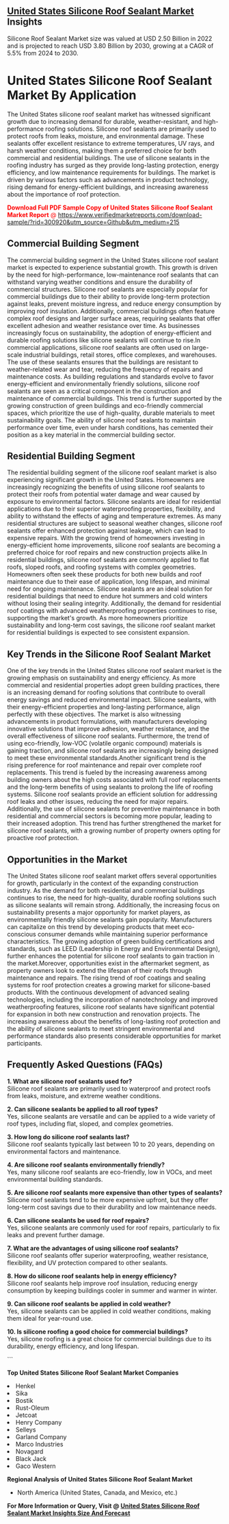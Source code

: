 <h2><a href="https://www.verifiedmarketreports.com/download-sample/?rid=300920&amp;utm_source=Github&amp;utm_medium=215" target="_blank">United States Silicone Roof Sealant Market</a> Insights</h2><p>Silicone Roof Sealant Market size was valued at USD 2.50 Billion in 2022 and is projected to reach USD 3.80 Billion by 2030, growing at a CAGR of 5.5% from 2024 to 2030.</p><p><h1>United States Silicone Roof Sealant Market By Application</h1><p>The United States silicone roof sealant market has witnessed significant growth due to increasing demand for durable, weather-resistant, and high-performance roofing solutions. Silicone roof sealants are primarily used to protect roofs from leaks, moisture, and environmental damage. These sealants offer excellent resistance to extreme temperatures, UV rays, and harsh weather conditions, making them a preferred choice for both commercial and residential buildings. The use of silicone sealants in the roofing industry has surged as they provide long-lasting protection, energy efficiency, and low maintenance requirements for buildings. The market is driven by various factors such as advancements in product technology, rising demand for energy-efficient buildings, and increasing awareness about the importance of roof protection.<p><span class=""><span style="color: #ff0000;"><strong>Download Full PDF Sample Copy of United States Silicone Roof Sealant Market Report</strong> @ </span><a href="https://www.verifiedmarketreports.com/download-sample/?rid=300920&amp;utm_source=Github&amp;utm_medium=215" target="_blank">https://www.verifiedmarketreports.com/download-sample/?rid=300920&amp;utm_source=Github&amp;utm_medium=215</a></span></p></p><h2>Commercial Building Segment</h2><p>The commercial building segment in the United States silicone roof sealant market is expected to experience substantial growth. This growth is driven by the need for high-performance, low-maintenance roof sealants that can withstand varying weather conditions and ensure the durability of commercial structures. Silicone roof sealants are especially popular for commercial buildings due to their ability to provide long-term protection against leaks, prevent moisture ingress, and reduce energy consumption by improving roof insulation. Additionally, commercial buildings often feature complex roof designs and larger surface areas, requiring sealants that offer excellent adhesion and weather resistance over time. As businesses increasingly focus on sustainability, the adoption of energy-efficient and durable roofing solutions like silicone sealants will continue to rise.In commercial applications, silicone roof sealants are often used on large-scale industrial buildings, retail stores, office complexes, and warehouses. The use of these sealants ensures that the buildings are resistant to weather-related wear and tear, reducing the frequency of repairs and maintenance costs. As building regulations and standards evolve to favor energy-efficient and environmentally friendly solutions, silicone roof sealants are seen as a critical component in the construction and maintenance of commercial buildings. This trend is further supported by the growing construction of green buildings and eco-friendly commercial spaces, which prioritize the use of high-quality, durable materials to meet sustainability goals. The ability of silicone roof sealants to maintain performance over time, even under harsh conditions, has cemented their position as a key material in the commercial building sector.<h2>Residential Building Segment</h2><p>The residential building segment of the silicone roof sealant market is also experiencing significant growth in the United States. Homeowners are increasingly recognizing the benefits of using silicone roof sealants to protect their roofs from potential water damage and wear caused by exposure to environmental factors. Silicone sealants are ideal for residential applications due to their superior waterproofing properties, flexibility, and ability to withstand the effects of aging and temperature extremes. As many residential structures are subject to seasonal weather changes, silicone roof sealants offer enhanced protection against leakage, which can lead to expensive repairs. With the growing trend of homeowners investing in energy-efficient home improvements, silicone roof sealants are becoming a preferred choice for roof repairs and new construction projects alike.In residential buildings, silicone roof sealants are commonly applied to flat roofs, sloped roofs, and roofing systems with complex geometries. Homeowners often seek these products for both new builds and roof maintenance due to their ease of application, long lifespan, and minimal need for ongoing maintenance. Silicone sealants are an ideal solution for residential buildings that need to endure hot summers and cold winters without losing their sealing integrity. Additionally, the demand for residential roof coatings with advanced weatherproofing properties continues to rise, supporting the market's growth. As more homeowners prioritize sustainability and long-term cost savings, the silicone roof sealant market for residential buildings is expected to see consistent expansion.<h2>Key Trends in the Silicone Roof Sealant Market</h2><p>One of the key trends in the United States silicone roof sealant market is the growing emphasis on sustainability and energy efficiency. As more commercial and residential properties adopt green building practices, there is an increasing demand for roofing solutions that contribute to overall energy savings and reduced environmental impact. Silicone sealants, with their energy-efficient properties and long-lasting performance, align perfectly with these objectives. The market is also witnessing advancements in product formulations, with manufacturers developing innovative solutions that improve adhesion, weather resistance, and the overall effectiveness of silicone roof sealants. Furthermore, the trend of using eco-friendly, low-VOC (volatile organic compound) materials is gaining traction, and silicone roof sealants are increasingly being designed to meet these environmental standards.Another significant trend is the rising preference for roof maintenance and repair over complete roof replacements. This trend is fueled by the increasing awareness among building owners about the high costs associated with full roof replacements and the long-term benefits of using sealants to prolong the life of roofing systems. Silicone roof sealants provide an efficient solution for addressing roof leaks and other issues, reducing the need for major repairs. Additionally, the use of silicone sealants for preventive maintenance in both residential and commercial sectors is becoming more popular, leading to their increased adoption. This trend has further strengthened the market for silicone roof sealants, with a growing number of property owners opting for proactive roof protection.<h2>Opportunities in the Market</h2><p>The United States silicone roof sealant market offers several opportunities for growth, particularly in the context of the expanding construction industry. As the demand for both residential and commercial buildings continues to rise, the need for high-quality, durable roofing solutions such as silicone sealants will remain strong. Additionally, the increasing focus on sustainability presents a major opportunity for market players, as environmentally friendly silicone sealants gain popularity. Manufacturers can capitalize on this trend by developing products that meet eco-conscious consumer demands while maintaining superior performance characteristics. The growing adoption of green building certifications and standards, such as LEED (Leadership in Energy and Environmental Design), further enhances the potential for silicone roof sealants to gain traction in the market.Moreover, opportunities exist in the aftermarket segment, as property owners look to extend the lifespan of their roofs through maintenance and repairs. The rising trend of roof coatings and sealing systems for roof protection creates a growing market for silicone-based products. With the continuous development of advanced sealing technologies, including the incorporation of nanotechnology and improved weatherproofing features, silicone roof sealants have significant potential for expansion in both new construction and renovation projects. The increasing awareness about the benefits of long-lasting roof protection and the ability of silicone sealants to meet stringent environmental and performance standards also presents considerable opportunities for market participants.<h2>Frequently Asked Questions (FAQs)</h2><p><strong>1. What are silicone roof sealants used for?</strong><br>Silicone roof sealants are primarily used to waterproof and protect roofs from leaks, moisture, and extreme weather conditions.</p><p><strong>2. Can silicone sealants be applied to all roof types?</strong><br>Yes, silicone sealants are versatile and can be applied to a wide variety of roof types, including flat, sloped, and complex geometries.</p><p><strong>3. How long do silicone roof sealants last?</strong><br>Silicone roof sealants typically last between 10 to 20 years, depending on environmental factors and maintenance.</p><p><strong>4. Are silicone roof sealants environmentally friendly?</strong><br>Yes, many silicone roof sealants are eco-friendly, low in VOCs, and meet environmental building standards.</p><p><strong>5. Are silicone roof sealants more expensive than other types of sealants?</strong><br>Silicone roof sealants tend to be more expensive upfront, but they offer long-term cost savings due to their durability and low maintenance needs.</p><p><strong>6. Can silicone sealants be used for roof repairs?</strong><br>Yes, silicone sealants are commonly used for roof repairs, particularly to fix leaks and prevent further damage.</p><p><strong>7. What are the advantages of using silicone roof sealants?</strong><br>Silicone roof sealants offer superior waterproofing, weather resistance, flexibility, and UV protection compared to other sealants.</p><p><strong>8. How do silicone roof sealants help in energy efficiency?</strong><br>Silicone roof sealants help improve roof insulation, reducing energy consumption by keeping buildings cooler in summer and warmer in winter.</p><p><strong>9. Can silicone roof sealants be applied in cold weather?</strong><br>Yes, silicone sealants can be applied in cold weather conditions, making them ideal for year-round use.</p><p><strong>10. Is silicone roofing a good choice for commercial buildings?</strong><br>Yes, silicone roofing is a great choice for commercial buildings due to its durability, energy efficiency, and long lifespan.</p>```</p><p><strong>Top United States Silicone Roof Sealant Market Companies</strong></p><div data-test-id=""><p><li>Henkel</li><li> Sika</li><li> Bostik</li><li> Rust-Oleum</li><li> Jetcoat</li><li> Henry Company</li><li> Selleys</li><li> Garland Company</li><li> Marco Industries</li><li> Novagard</li><li> Black Jack</li><li> Gaco Western</li></p><div><strong>Regional Analysis of&nbsp;United States Silicone Roof Sealant Market</strong></div><ul><li dir="ltr"><p dir="ltr">North America&nbsp;(United States, Canada, and Mexico, etc.)</p></li></ul><p><strong>For More Information or Query, Visit @&nbsp;</strong><strong><a href="https://www.verifiedmarketreports.com/product/silicone-roof-sealant-market/?utm_source=Github&amp;utm_medium=215" target="_blank">United States Silicone Roof Sealant Market Insights Size And Forecast</a></strong></p></div>
